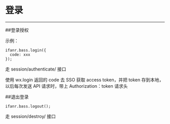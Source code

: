 # 登录

---
##登录授权

示例：
```
ifanr.bass.login({
  code: xxx
});
```

走 session/authenticate/ 接口

使用 wx.login 返回的 code 去 SSO 获取 access token，并把 token 存到本地，以后每次发送 API 请求时，带上 Authorization：token 请求头

##退出登录
```
ifanr.bass.logout();
```
走 session/destroy/ 接口



